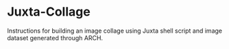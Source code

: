 # Juxta-Collage
Instructions for building an image collage using Juxta shell script and image dataset generated through ARCH.
